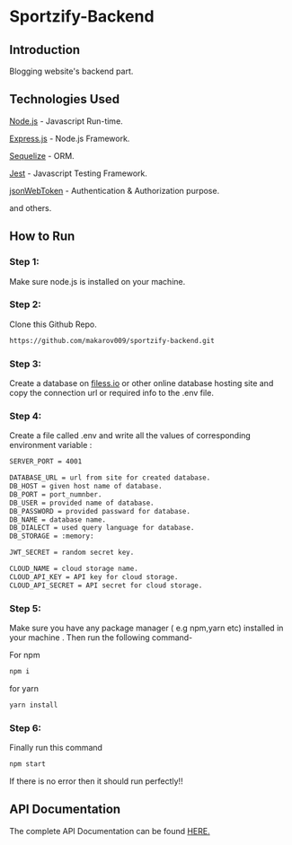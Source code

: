 # Sportzify-Backend

## Introduction

Blogging website's backend part.

## Technologies Used

[Node.js](https://nodejs.org/en) - Javascript Run-time.

[Express.js](https://expressjs.com/) - Node.js Framework.

[Sequelize](https://sequelize.org/) - ORM.

[Jest](https://jestjs.io/) - Javascript Testing Framework.

[jsonWebToken](https://jwt.io/) - Authentication & Authorization purpose.

and others.

## How to Run

### Step 1:

Make sure node.js is installed on your machine.

### Step 2:

Clone this Github Repo.

```bash
https://github.com/makarov009/sportzify-backend.git
```

### Step 3:

Create a database on [filess.io](https://filess.io/) or other online database hosting site and copy the connection url or required info to the .env file.

### Step 4:

Create a file called .env and write all the values of corresponding environment variable :

```bash
SERVER_PORT = 4001

DATABASE_URL = url from site for created database.
DB_HOST = given host name of database.
DB_PORT = port_numnber.
DB_USER = provided name of database.
DB_PASSWORD = provided passward for database.
DB_NAME = database name.
DB_DIALECT = used query language for database.
DB_STORAGE = :memory:

JWT_SECRET = random secret key.

CLOUD_NAME = cloud storage name.
CLOUD_API_KEY = API key for cloud storage.
CLOUD_API_SECRET = API secret for cloud storage.
```

### Step 5:

Make sure you have any package manager ( e.g npm,yarn etc) installed in your machine . Then run the following command-

For npm

```bash
npm i
```

for yarn

```bash
yarn install
```

### Step 6:

Finally run this command

```bash
npm start
```

If there is no error then it should run perfectly!!

## API Documentation

The complete API Documentation can be found
[HERE.](https://documenter.getpostman.com/view/20447287/2s93m1ZPvQ)
